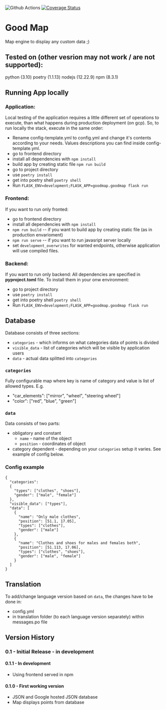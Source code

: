 ![Github Actions](https://github.com/raven-wing/goodmap/actions/workflows/python-app.yml/badge.svg)
[![Coverage Status](https://coveralls.io/repos/github/Problematy/goodmap/badge.png)](https://coveralls.io/github/Problematy/goodmap)

# Good Map

Map engine to display any custom data ;)

## Tested on (other vesrion may not work / are not supported):

python (3.10)
poetry (1.1.13)
nodejs (12.22.9)
npm (8.3.1)

## Running App locally

### Application:

Local testing of the application requires a little different set of operations to execute, than what happens during production deployment (on gcp). So, to run locally the stack, execute in the same order:
* Rename config-template.yml to config.yml and change it's contents according to your needs. Values descriptions you can find inside config-template.yml.
* go to frontend directory
* install all dependencies with `npm install`
* build app by creating static file `npm run build`
* go to project directory
* use `poetry install`
* get into poetry shell `poetry shell`
* Run `FLASK_ENV=development;FLASK_APP=goodmap.goodmap flask run`

### Frontend:

If you want to run only fronted:
* go to frontend directory
* install all dependencies with `npm install`
* `npm run build` -- if you want to build app by creating static file (as in production envarioment)
* `npm run serve` -- if you want to run javasript server locally
* set `development_overwrites` for wanted endpoints, otherwise application will use compiled files.

### Backend:

If you want to run only backend:
All dependencies are specified in __pyproject.toml__ file. To install them in your onw environment:
* go to project directory
* use `poetry install`
* get into poetry shell `poetry shell`
* Run `FLASK_ENV=development;FLASK_APP=goodmap.goodmap flask run`

## Database

Database consists of three sections:

- `categories` - which informs on what categories data of points is divided
- `visible_data` - list of categories which will be visible by application users
- `data` - actual data splitted into `categories`


### `categories`
Fully configurable map where key is name of category and value is list of allowed types. E.g.
* "car_elements": ["mirror", "wheel", "steering wheel"]
* "color": ["red", "blue", "green"]

### `data`
Data consists of two parts:
* obligatory and constant
  * `name` - name of the object
  * `position` - coordinates of object
* category dependent - depending on your `categories` setup it varies. See example of config below.

### Config example
```
{
  "categories":
  {
    "types": ["clothes", "shoes"],
    "gender": ["male", "female"]
  },
  "visible_data": ["types"],
  "data": [
    {
      "name": "Only male clothes",
      "position": [51.1, 17.05],
      "types": ["clothes"],
      "gender": ["male"]
    },
    {
      "name": "Clothes and shoes for males and females both",
      "position": [51.113, 17.06],
      "types": ["clothes", "shoes"],
      "gender": ["male", "female"]
    }
  ]
}
```
## Translation

To add/change language version based on `data`, the changes have to be done in: 
- config.yml 
- in translation folder (to each language version separately) within messages.po file
## Version History

### 0.1 - Initial Release - in development
#### 0.1.1 - In development
  * Using frontend served in npm  

#### 0.1.0 - First working version
 * JSON and Google hosted JSON database
 * Map displays points from database
